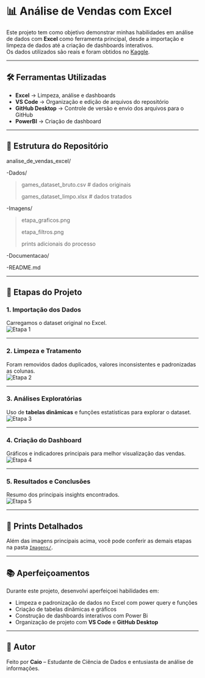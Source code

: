 # 📊 Análise de Vendas com Excel

Este projeto tem como objetivo demonstrar minhas habilidades em análise de dados com **Excel** como ferramenta principal, desde a importação e limpeza de dados até a criação de dashboards interativos.  
Os dados utilizados são reais e foram obtidos no [Kaggle](https://www.kaggle.com/).

---

## 🛠️ Ferramentas Utilizadas
- **Excel** → Limpeza, análise e dashboards  
- **VS Code** → Organização e edição de arquivos do repositório  
- **GitHub Desktop** → Controle de versão e envio dos arquivos para o GitHub 
- **PowerBI** → Criação de dashboard 

---

## 📂 Estrutura do Repositório

analise_de_vendas_excel/

 -Dados/ 
 <blockquote>
   games_dataset_bruto.csv # dados originais
 
   games_dataset_limpo.xlsx # dados tratados
 </blockquote>
 
 -Imagens/
 <blockquote>
   etapa_graficos.png
 
   etapa_filtros.png
   
   prints adicionais do processo
 
 </blockquote>
 
 -Documentacao/
 
 
 -README.md

---

## 🚀 Etapas do Projeto

### 1. Importação dos Dados
Carregamos o dataset original no Excel.  
![Etapa 1](../Imagens/etapa1_importacao.png)

---

### 2. Limpeza e Tratamento
Foram removidos dados duplicados, valores inconsistentes e padronizadas as colunas.  
![Etapa 2](../Imagens/etapa2_limpeza.png)

---

### 3. Análises Exploratórias
Uso de **tabelas dinâmicas** e funções estatísticas para explorar o dataset.  
![Etapa 3](../Imagens/etapa3_tabeladinamica.png)

---

### 4. Criação do Dashboard
Gráficos e indicadores principais para melhor visualização das vendas.  
![Etapa 4](../Imagens/etapa4_dashboard.png)

---

### 5. Resultados e Conclusões
Resumo dos principais insights encontrados.  
![Etapa 5](../Imagens/etapa5_resultados.png)

---

## 📸 Prints Detalhados
Além das imagens principais acima, você pode conferir as demais etapas na pasta [`Imagens/`](../Imagens).

---

## 📚 Aperfeiçoamentos
Durante este projeto, desenvolvi aperfeiçoei habilidades em:
- Limpeza e padronização de dados no Excel com power query e funções 
- Criação de tabelas dinâmicas e gráficos  
- Construção de dashboards interativos com Power Bi
- Organização de projeto com **VS Code** e **GitHub Desktop**  

---

## 👤 Autor
Feito por **Caio** – Estudante de Ciência de Dados e entusiasta de análise de informações.  

